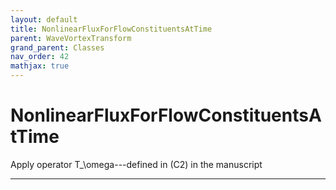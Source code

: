 ```yaml
---
layout: default
title: NonlinearFluxForFlowConstituentsAtTime
parent: WaveVortexTransform
grand_parent: Classes
nav_order: 42
mathjax: true
---
```


#  NonlinearFluxForFlowConstituentsAtTime

Apply operator T_\omega---defined in (C2) in the manuscript


---

